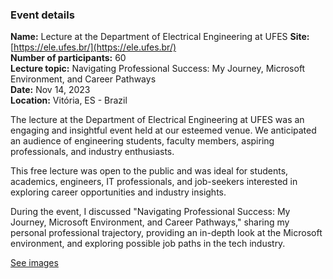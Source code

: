 ### Event details

**Name:** Lecture at the Department of Electrical Engineering at UFES
**Site:** [https://ele.ufes.br/](https://ele.ufes.br/)  
**Number of participants:**  60  
**Lecture topic:** Navigating Professional Success: My Journey, Microsoft Environment, and Career Pathways  
**Date:**  Nov 14, 2023  
**Location:**  Vitória, ES - Brazil  

The lecture at the Department of Electrical Engineering at UFES was an engaging and insightful event held at our esteemed venue. We anticipated an audience of engineering students, faculty members, aspiring professionals, and industry enthusiasts.

This free lecture was open to the public and was ideal for students, academics, engineers, IT professionals, and job-seekers interested in exploring career opportunities and industry insights.

During the event, I discussed "Navigating Professional Success: My Journey, Microsoft Environment, and Career Pathways," sharing my personal professional trajectory, providing an in-depth look at the Microsoft environment, and exploring possible job paths in the tech industry.

[See images](https://github.com/TallesValiatti/Community-Contributions-2023-2024/tree/main/Events/Ufes/Images)